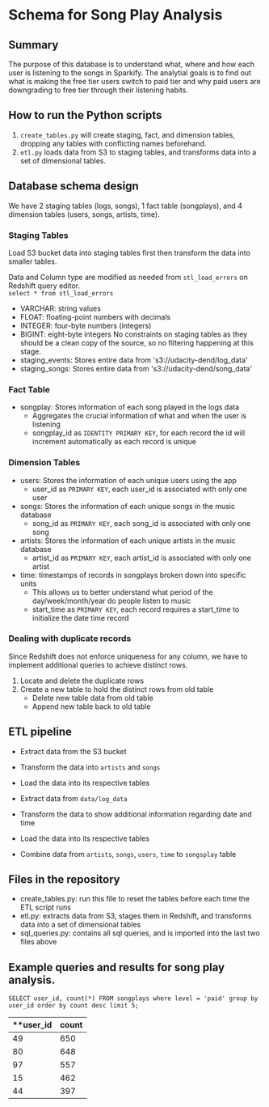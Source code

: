 # Schema for Song Play Analysis

## Summary
The purpose of this database is to understand what, where and how each user is listening to the songs in Sparkify. The analytial goals is to find out what is making the free tier users switch to paid tier and why paid users are downgrading to free tier through their listening habits.

## How to run the Python scripts
1. `create_tables.py` will create staging, fact, and dimension tables, dropping any tables with conflicting names beforehand.
1. `etl.py` loads data from S3 to staging tables, and transforms data into a set of dimensional tables.

## Database schema design
We have 2 staging tables (logs, songs), 1 fact table (songplays), and 4 dimension tables (users, songs, artists, time).

### Staging Tables
Load S3 bucket data into staging tables first then transform the data into smaller tables.

Data and Column type are modified as needed from `stl_load_errors` on Redshift query editor.
<br>
`select * from stl_load_errors`
- VARCHAR: string values
- FLOAT: floating-point numbers with decimals
- INTEGER: four-byte numbers (integers)
- BIGINT: eight-byte integers
No constraints on staging tables as they should be a clean copy of the source, so no filtering happening at this stage.
- staging_events: Stores entire data from 's3://udacity-dend/log_data'
- staging_songs: Stores entire data from 's3://udacity-dend/song_data'

### Fact Table
- songplay: Stores information of each song played in the logs data
  - Aggregates the crucial information of what and when the user is listening
  - songplay_id as `IDENTITY PRIMARY KEY`, for each record the id will increment automatically as each record is unique
  
### Dimension Tables
- users: Stores the information of each unique users using the app
  - user_id as `PRIMARY KEY`, each user_id is associated with only one user
- songs: Stores the information of each unique songs in the music database
  - song_id as `PRIMARY KEY`, each song_id is associated with only one song
- artists: Stores the information of each unique artists in the music database
  - artist_id as `PRIMARY KEY`, each artist_id is associated with only one artist
- time: timestamps of records in songplays broken down into specific units
  - This allows us to better understand what period of the day/week/month/year do people listen to music
  - start_time as `PRIMARY KEY`, each record requires a start_time to initialize the date time record

### Dealing with duplicate records
Since Redshift does not enforce uniqueness for any column, we have to implement additional queries to achieve distinct rows.
1. Locate and delete the duplicate rows
1. Create a new table to hold the distinct rows from old table
    - Delete new table data from old table
    - Append new table back to old table

## ETL pipeline
- Extract data from the S3 bucket
- Transform the data into `artists` and `songs`
- Load the data into its respective tables

- Extract data from `data/log_data`
- Transform the data to show additional information regarding date and time
- Load the data into its respective tables

- Combine data from `artists`, `songs`, `users`, `time` to `songsplay` table 

## Files in the repository
- create_tables.py: run this file to reset the tables before each time the ETL script runs
- etl.py: extracts data from S3, stages them in Redshift, and transforms data into a set of dimensional tables
- sql_queries.py: contains all sql queries, and is imported into the last two files above

## Example queries and results for song play analysis.

`SELECT user_id, count(*) FROM songplays where level = 'paid' group by user_id order by count desc limit 5;`

| **user_id | **count** |
|---------|-------|
| 49      | 650   |
| 80      | 648   |
| 97      | 557   |
| 15      | 462   |
| 44      | 397   |